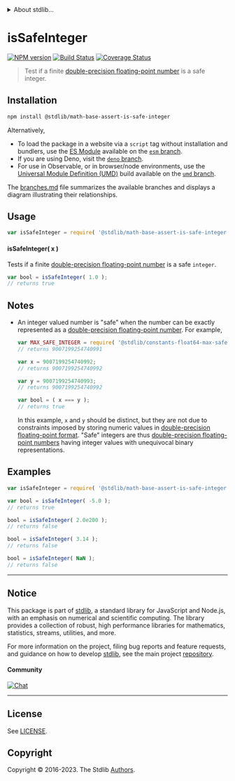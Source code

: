 <!--

@license Apache-2.0

Copyright (c) 2018 The Stdlib Authors.

Licensed under the Apache License, Version 2.0 (the "License");
you may not use this file except in compliance with the License.
You may obtain a copy of the License at

   http://www.apache.org/licenses/LICENSE-2.0

Unless required by applicable law or agreed to in writing, software
distributed under the License is distributed on an "AS IS" BASIS,
WITHOUT WARRANTIES OR CONDITIONS OF ANY KIND, either express or implied.
See the License for the specific language governing permissions and
limitations under the License.

-->


<details>
  <summary>
    About stdlib...
  </summary>
  <p>We believe in a future in which the web is a preferred environment for numerical computation. To help realize this future, we've built stdlib. stdlib is a standard library, with an emphasis on numerical and scientific computation, written in JavaScript (and C) for execution in browsers and in Node.js.</p>
  <p>The library is fully decomposable, being architected in such a way that you can swap out and mix and match APIs and functionality to cater to your exact preferences and use cases.</p>
  <p>When you use stdlib, you can be absolutely certain that you are using the most thorough, rigorous, well-written, studied, documented, tested, measured, and high-quality code out there.</p>
  <p>To join us in bringing numerical computing to the web, get started by checking us out on <a href="https://github.com/stdlib-js/stdlib">GitHub</a>, and please consider <a href="https://opencollective.com/stdlib">financially supporting stdlib</a>. We greatly appreciate your continued support!</p>
</details>

# isSafeInteger

[![NPM version][npm-image]][npm-url] [![Build Status][test-image]][test-url] [![Coverage Status][coverage-image]][coverage-url] <!-- [![dependencies][dependencies-image]][dependencies-url] -->

> Test if a finite [double-precision floating-point number][ieee754] is a safe integer.

<section class="installation">

## Installation

```bash
npm install @stdlib/math-base-assert-is-safe-integer
```

Alternatively,

-   To load the package in a website via a `script` tag without installation and bundlers, use the [ES Module][es-module] available on the [`esm` branch][esm-url].
-   If you are using Deno, visit the [`deno` branch][deno-url].
-   For use in Observable, or in browser/node environments, use the [Universal Module Definition (UMD)][umd] build available on the [`umd` branch][umd-url].

The [branches.md][branches-url] file summarizes the available branches and displays a diagram illustrating their relationships.

</section>

<section class="usage">

## Usage

```javascript
var isSafeInteger = require( '@stdlib/math-base-assert-is-safe-integer' );
```

#### isSafeInteger( x )

Tests if a finite [double-precision floating-point number][ieee754] is a safe `integer`.

```javascript
var bool = isSafeInteger( 1.0 );
// returns true
```

</section>

<!-- /.usage -->

<section class="notes">

## Notes

-   An integer valued number is "safe" when the number can be exactly represented as a [double-precision floating-point number][ieee754]. For example,

    ```javascript
    var MAX_SAFE_INTEGER = require( '@stdlib/constants-float64-max-safe-integer' );
    // returns 9007199254740991

    var x = 9007199254740992;
    // returns 9007199254740992

    var y = 9007199254740993;
    // returns 9007199254740992

    var bool = ( x === y );
    // returns true
    ```

    In this example, `x` and `y` should be distinct, but they are not due to constraints imposed by storing numeric values in [double-precision floating-point format][ieee754]. "Safe" integers are thus [double-precision floating-point numbers][ieee754] having integer values with unequivocal binary representations.

</section>

<!-- /.notes -->

<section class="examples">

## Examples

<!-- eslint no-undef: "error" -->

```javascript
var isSafeInteger = require( '@stdlib/math-base-assert-is-safe-integer' );

var bool = isSafeInteger( -5.0 );
// returns true

bool = isSafeInteger( 2.0e200 );
// returns false

bool = isSafeInteger( 3.14 );
// returns false

bool = isSafeInteger( NaN );
// returns false
```

</section>

<!-- /.examples -->

<!-- Section for related `stdlib` packages. Do not manually edit this section, as it is automatically populated. -->

<section class="related">

</section>

<!-- /.related -->

<!-- Section for all links. Make sure to keep an empty line after the `section` element and another before the `/section` close. -->


<section class="main-repo" >

* * *

## Notice

This package is part of [stdlib][stdlib], a standard library for JavaScript and Node.js, with an emphasis on numerical and scientific computing. The library provides a collection of robust, high performance libraries for mathematics, statistics, streams, utilities, and more.

For more information on the project, filing bug reports and feature requests, and guidance on how to develop [stdlib][stdlib], see the main project [repository][stdlib].

#### Community

[![Chat][chat-image]][chat-url]

---

## License

See [LICENSE][stdlib-license].


## Copyright

Copyright &copy; 2016-2023. The Stdlib [Authors][stdlib-authors].

</section>

<!-- /.stdlib -->

<!-- Section for all links. Make sure to keep an empty line after the `section` element and another before the `/section` close. -->

<section class="links">

[npm-image]: http://img.shields.io/npm/v/@stdlib/math-base-assert-is-safe-integer.svg
[npm-url]: https://npmjs.org/package/@stdlib/math-base-assert-is-safe-integer

[test-image]: https://github.com/stdlib-js/math-base-assert-is-safe-integer/actions/workflows/test.yml/badge.svg?branch=v0.1.0
[test-url]: https://github.com/stdlib-js/math-base-assert-is-safe-integer/actions/workflows/test.yml?query=branch:v0.1.0

[coverage-image]: https://img.shields.io/codecov/c/github/stdlib-js/math-base-assert-is-safe-integer/main.svg
[coverage-url]: https://codecov.io/github/stdlib-js/math-base-assert-is-safe-integer?branch=main

<!--

[dependencies-image]: https://img.shields.io/david/stdlib-js/math-base-assert-is-safe-integer.svg
[dependencies-url]: https://david-dm.org/stdlib-js/math-base-assert-is-safe-integer/main

-->

[chat-image]: https://img.shields.io/gitter/room/stdlib-js/stdlib.svg
[chat-url]: https://app.gitter.im/#/room/#stdlib-js_stdlib:gitter.im

[stdlib]: https://github.com/stdlib-js/stdlib

[stdlib-authors]: https://github.com/stdlib-js/stdlib/graphs/contributors

[umd]: https://github.com/umdjs/umd
[es-module]: https://developer.mozilla.org/en-US/docs/Web/JavaScript/Guide/Modules

[deno-url]: https://github.com/stdlib-js/math-base-assert-is-safe-integer/tree/deno
[umd-url]: https://github.com/stdlib-js/math-base-assert-is-safe-integer/tree/umd
[esm-url]: https://github.com/stdlib-js/math-base-assert-is-safe-integer/tree/esm
[branches-url]: https://github.com/stdlib-js/math-base-assert-is-safe-integer/blob/main/branches.md

[stdlib-license]: https://raw.githubusercontent.com/stdlib-js/math-base-assert-is-safe-integer/main/LICENSE

[ieee754]: https://en.wikipedia.org/wiki/IEEE_754-1985

</section>

<!-- /.links -->
